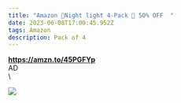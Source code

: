 ```yaml
---
title: "Amazon 🌟Night light 4-Pack 🌟 5O% OFF  "
date: 2023-06-08T17:00:45.952Z
tags: Amazon
description: Pack of 4
---
```

**https://amzn.to/45PGFYp** \
AD\
\
<!--StartFragment-->

![](https://m.media-amazon.com/images/I/315LlzTFvvL._SR400,400_.jpg)

<!--EndFragment-->
